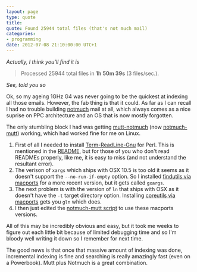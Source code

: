 ```yaml
---
layout: page
type: quote
title: 
quote: Found 25944 total files (that's not much mail)
categories: 
- programming
date: 2012-07-08 21:10:00:00 UTC+1
---
```

_Actually, I think you'll find it is_

> Processed 25944 total files in **1h 50m 39s** (3 files/sec.).

_See, told you so_

Ok, so my ageing 1GHz G4 was never going to be the quickest at indexing all those emails. However, the fab thing is that it could. As far as I can recall I had no trouble building [notmuch](http://notmuchmail.org/) mail at all, which always comes as a nice suprise on PPC architecture and an OS that is now mostly forgotten.

The only stumbling block I had was getting [mutt-notmuch](http://upsilon.cc/~zack/blog/posts/2011/01/how_to_use_Notmuch_with_Mutt/) (now [notmuch-mutt](http://upsilon.cc/~zack/blog/posts/2012/03/mutt-notmuch_is_dead/)) working, which had worked fine for me on Linux.

1. First of all I needed to install [Term-ReadLine-Gnu](http://search.cpan.org/~hayashi/Term-ReadLine-Gnu/) for Perl. This is mentioned in the [README](http://git.notmuchmail.org/git/notmuch/blob_plain/HEAD:/contrib/notmuch-mutt/README), but for those of you who don't read READMEs properly, like me, it is easy to miss (and not understand the resultant error).
2. The verison of `xargs` which ships with OSX 10.5 is too old it seems as it doesn't support the `--no-run-if-empty` option. So I installed [findutils via macports](https://trac.macports.org/browser/trunk/dports/sysutils/findutils/Portfile) for a more recent version, but it gets called `gxargs`. 
3. The next problem is with the version of `ln` that ships with OSX as it doesn't have the `-t` target directory option. Installing [coreutils via macports](https://trac.macports.org/browser/trunk/dports/sysutils/coreutils/Portfile) gets you `gln` which does. 
4. I then just edited the [notmuch-mutt script](http://git.notmuchmail.org/git/notmuch/blob_plain/HEAD:/contrib/notmuch-mutt/notmuch-mutt) to use these macports versions.

All of this may be incredibly obvious and easy, but it took me weeks to figure out each little bit because of limited debugging time and so I'm bloody well writing it down so I remember for next time.

The good news is that once that massive amount of indexing was done, incremental indexing is fine and searching is really amazingly fast (even on a Powerbook). Mutt plus Notmuch is a great combination.
